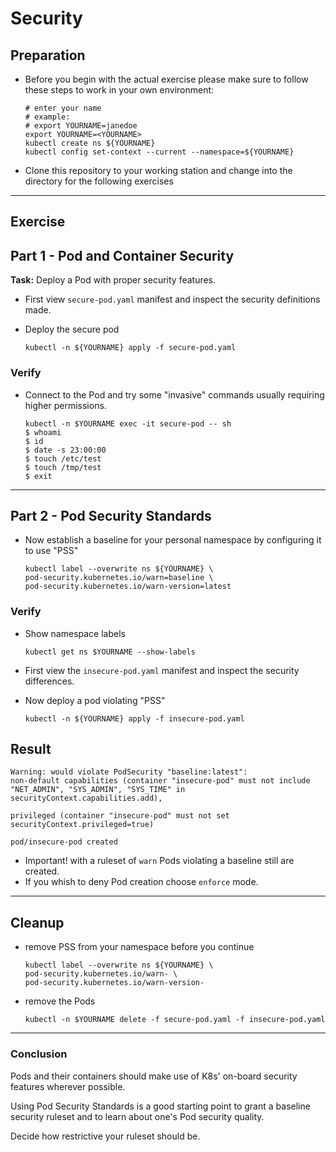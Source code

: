# Security

## Preparation

* Before you begin with the actual exercise please make sure to follow these steps to work in your own environment:

  ```shell
  # enter your name
  # example:
  # export YOURNAME=janedoe
  export YOURNAME=<YOURNAME>
  kubectl create ns ${YOURNAME}
  kubectl config set-context --current --namespace=${YOURNAME}
  ```

* Clone this repository to your working station and change into the directory for the following exercises

---

## Exercise

## Part 1 - Pod and Container Security

**Task:** Deploy a Pod with proper security features.

* First view `secure-pod.yaml` manifest and inspect the security definitions made.

* Deploy the secure pod

  ```shell
  kubectl -n ${YOURNAME} apply -f secure-pod.yaml
  ```

### Verify

* Connect to the Pod and try some "invasive" commands usually requiring higher permissions.

  ```shell
  kubectl -n $YOURNAME exec -it secure-pod -- sh
  $ whoami
  $ id
  $ date -s 23:00:00
  $ touch /etc/test
  $ touch /tmp/test
  $ exit
  ```

---

## Part 2 - Pod Security Standards

* Now establish a baseline for your personal namespace by configuring it to use "PSS"

  ```shell
  kubectl label --overwrite ns ${YOURNAME} \
  pod-security.kubernetes.io/warn=baseline \
  pod-security.kubernetes.io/warn-version=latest
  ```

### Verify

* Show namespace labels

  ```shell
  kubectl get ns $YOURNAME --show-labels
  ```


* First view the `insecure-pod.yaml` manifest and inspect the security differences.

* Now deploy a pod violating "PSS"

  ```shell
  kubectl -n ${YOURNAME} apply -f insecure-pod.yaml
  ```

## Result

  ```shell
  Warning: would violate PodSecurity "baseline:latest":
  non-default capabilities (container "insecure-pod" must not include
  "NET_ADMIN", "SYS_ADMIN", "SYS_TIME" in securityContext.capabilities.add),
  
  privileged (container "insecure-pod" must not set securityContext.privileged=true)
  
  pod/insecure-pod created
  ```

* Important! with a ruleset of `warn` Pods violating a baseline still are created.
* If you whish to deny Pod creation choose `enforce` mode.

---

## Cleanup

* remove PSS from your namespace before you continue

  ```shell
  kubectl label --overwrite ns ${YOURNAME} \
  pod-security.kubernetes.io/warn- \
  pod-security.kubernetes.io/warn-version-
  ```

* remove the Pods

  ```shell
  kubectl -n $YOURNAME delete -f secure-pod.yaml -f insecure-pod.yaml
  ```

---

### Conclusion

Pods and their containers should make use of K8s' on-board security features wherever possible.

Using Pod Security Standards is a good starting point to grant a baseline security ruleset
and to learn about one's Pod security quality.

Decide how restrictive your ruleset should be.

